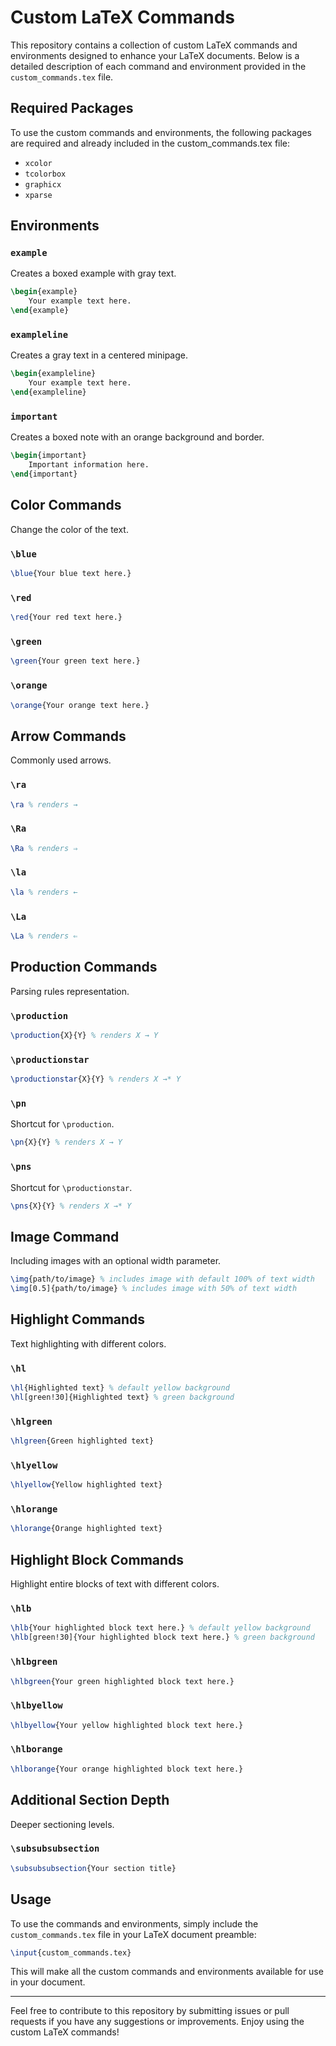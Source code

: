 # Custom LaTeX Commands

This repository contains a collection of custom LaTeX commands and environments designed to enhance your LaTeX documents. Below is a detailed description of each command and environment provided in the `custom_commands.tex` file.

## Required Packages

To use the custom commands and environments, the following packages are required and already included in the custom_commands.tex file:
- `xcolor`
- `tcolorbox`
- `graphicx`
- `xparse`

## Environments

### `example`

Creates a boxed example with gray text.

```latex
\begin{example}
    Your example text here.
\end{example}
```

### `exampleline`

Creates a gray text in a centered minipage.

```latex
\begin{exampleline}
    Your example text here.
\end{exampleline}
```

### `important`

Creates a boxed note with an orange background and border.

```latex
\begin{important}
    Important information here.
\end{important}
```

## Color Commands

Change the color of the text.

### `\blue`

```latex
\blue{Your blue text here.}
```

### `\red`

```latex
\red{Your red text here.}
```

### `\green`

```latex
\green{Your green text here.}
```

### `\orange`

```latex
\orange{Your orange text here.}
```

## Arrow Commands

Commonly used arrows.

### `\ra`

```latex
\ra % renders →
```

### `\Ra`

```latex
\Ra % renders ⇒
```

### `\la`

```latex
\la % renders ←
```

### `\La`

```latex
\La % renders ⇐
```

## Production Commands

Parsing rules representation.

### `\production`

```latex
\production{X}{Y} % renders X → Y
```

### `\productionstar`

```latex
\productionstar{X}{Y} % renders X →* Y
```

### `\pn`

Shortcut for `\production`.

```latex
\pn{X}{Y} % renders X → Y
```

### `\pns`

Shortcut for `\productionstar`.

```latex
\pns{X}{Y} % renders X →* Y
```

## Image Command

Including images with an optional width parameter.

```latex
\img{path/to/image} % includes image with default 100% of text width
\img[0.5]{path/to/image} % includes image with 50% of text width
```

## Highlight Commands

Text highlighting with different colors.

### `\hl`

```latex
\hl{Highlighted text} % default yellow background
\hl[green!30]{Highlighted text} % green background
```

### `\hlgreen`

```latex
\hlgreen{Green highlighted text}
```

### `\hlyellow`

```latex
\hlyellow{Yellow highlighted text}
```

### `\hlorange`

```latex
\hlorange{Orange highlighted text}
```
## Highlight Block Commands

Highlight entire blocks of text with different colors.

### `\hlb`

```latex
\hlb{Your highlighted block text here.} % default yellow background
\hlb[green!30]{Your highlighted block text here.} % green background
```

### `\hlbgreen`

```latex
\hlbgreen{Your green highlighted block text here.}
```

### `\hlbyellow`

```latex
\hlbyellow{Your yellow highlighted block text here.}
```

### `\hlborange`

```latex
\hlborange{Your orange highlighted block text here.}
```

## Additional Section Depth

Deeper sectioning levels.

### `\subsubsubsection`

```latex
\subsubsubsection{Your section title}
```

## Usage

To use the commands and environments, simply include the `custom_commands.tex` file in your LaTeX document preamble:

```latex
\input{custom_commands.tex}
```

This will make all the custom commands and environments available for use in your document.

---

Feel free to contribute to this repository by submitting issues or pull requests if you have any suggestions or improvements. Enjoy using the custom LaTeX commands!